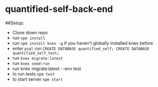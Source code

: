 # quantified-self-back-end

##Setup:
 + Clone down repo
 + run `npm install`
 + run `npm install knex -g` if you haven't globally installed knex before
 + enter `psql` run `CREATE DATABASE quantified_self; CREATE DATABASE quantified_self_test;`
 + run `knex migrate:latest`
 + run `knex seed:run`
 + run knex migrate:latest --env test
 + to run tests `npm test`
 + to start server `npm start`
